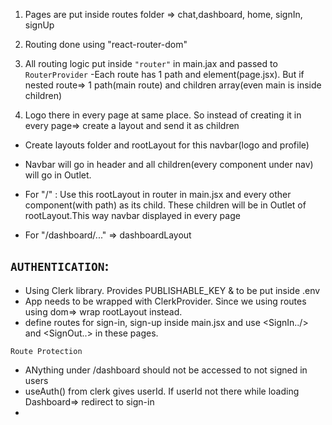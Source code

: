 1. Pages are put inside routes folder => chat,dashboard, home, signIn, signUp
2. Routing done using "react-router-dom"
3. All routing logic put inside `"router"` in main.jax and passed to `RouterProvider`
   -Each route has 1 path and element(page.jsx). But if nested route=> 1 path(main route) and children array(even main is inside children)

4. Logo there in every page at same place. So instead of creating it in every page=> create a layout and send it as children

- Create layouts folder and rootLayout for this navbar(logo and profile)
- Navbar will go in header and all children(every component under nav) will go in Outlet.
- For "/" : Use this rootLayout in router in main.jsx and every other component(with path) as its child. These children will be in Outlet of rootLayout.This way navbar displayed in every page

- For "/dashboard/..." => dashboardLayout 

`AUTHENTICATION`:
- 


- Using Clerk library. Provides PUBLISHABLE_KEY & to be put inside .env
- App needs to be wrapped with ClerkProvider. Since we using routes using dom=> wrap rootLayout instead.
- define routes for sign-in, sign-up inside main.jsx and use <SignIn../> and <SignOut..> in these pages. 

`Route Protection`
- ANything under /dashboard should not be accessed to not signed in users
- useAuth() from clerk gives userId. If userId not there while loading Dashboard=> redirect to sign-in
- 

